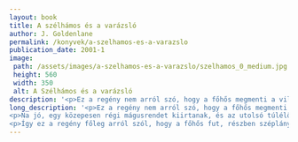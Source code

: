 ```yaml
---
layout: book
title: A szélhámos és a varázsló
author: J. Goldenlane
permalink: /konyvek/a-szelhamos-es-a-varazslo
publication_date: 2001-1
image: 
 path: /assets/images/a-szelhamos-es-a-varazslo/szelhamos_0_medium.jpg
 height: 560
 width: 350
 alt: A Szélhámos és a varázsló
description: '<p>Ez a regény nem arról szó, hogy a főhős megmenti a világot. Ebben a regényben nem tűnnek fel elfeledett, ősi hatalmak, nem dőlnek meg ősi birodalmak, nem derül fény ősi titkokra, és ősi relikviákról sem esik szó. [...]</p>'
long_description: '<p>Ez a regény nem arról szó, hogy a főhős megmenti a világot. Ebben a regényben nem tűnnek fel elfeledett, ősi hatalmak, nem dőlnek meg ősi birodalmak, nem derül fény ősi titkokra, és ősi relikviákról sem esik szó.</p>
<p>Na jó, egy közepesen régi mágusrendet kiirtanak, és az utolsó túlélő valóban igyekszik rávenni a hőst, hogy tegyen ez ellen. De hogy is juthatna ilyesmire ideje, amikor fényes az éjszaka, szól a zene, folyik a bor, és oly gyakorta rákacsintanak szép hölgyek, amit kis túlzással lehet úgy érteni, hogy "te csodás férfi, szívem szerint azonnal a karjaidba omolnék, hát ma este osonj be a palotánkba, ejtsd át a férjem, tégy magadévá, és utána ráadásul még a családi ezüstöt is elviheted!"</p>
<p>Így ez a regény főleg arról szól, hogy a főhős fut, részben széplányok után, részben becsapott kártyapartnerek elől, vagy csak úgy spontán, a túlélésért. És rendben, egye fene, csekélyke szabadidejében valóban tesz lépéseket a világ megváltására, ami úgy-ahogy sikerül is neki.</p>'
---
```

